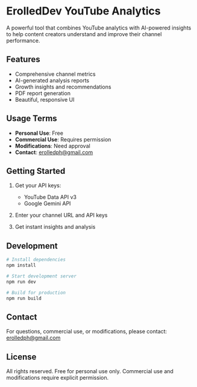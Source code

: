 # ErolledDev YouTube Analytics

A powerful tool that combines YouTube analytics with AI-powered insights to help content creators understand and improve their channel performance.

## Features

- Comprehensive channel metrics
- AI-generated analysis reports
- Growth insights and recommendations
- PDF report generation
- Beautiful, responsive UI

## Usage Terms

- **Personal Use**: Free
- **Commercial Use**: Requires permission
- **Modifications**: Need approval
- **Contact**: erolledph@gmail.com

## Getting Started

1. Get your API keys:
   - YouTube Data API v3
   - Google Gemini API

2. Enter your channel URL and API keys
3. Get instant insights and analysis

## Development

```bash
# Install dependencies
npm install

# Start development server
npm run dev

# Build for production
npm run build
```

## Contact

For questions, commercial use, or modifications, please contact:
erolledph@gmail.com

## License

All rights reserved. Free for personal use only. Commercial use and modifications require explicit permission.